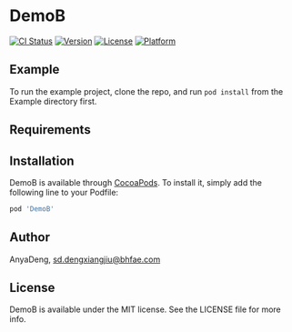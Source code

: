 # DemoB

[![CI Status](https://img.shields.io/travis/AnyaDeng/DemoB.svg?style=flat)](https://travis-ci.org/AnyaDeng/DemoB)
[![Version](https://img.shields.io/cocoapods/v/DemoB.svg?style=flat)](https://cocoapods.org/pods/DemoB)
[![License](https://img.shields.io/cocoapods/l/DemoB.svg?style=flat)](https://cocoapods.org/pods/DemoB)
[![Platform](https://img.shields.io/cocoapods/p/DemoB.svg?style=flat)](https://cocoapods.org/pods/DemoB)

## Example

To run the example project, clone the repo, and run `pod install` from the Example directory first.

## Requirements

## Installation

DemoB is available through [CocoaPods](https://cocoapods.org). To install
it, simply add the following line to your Podfile:

```ruby
pod 'DemoB'
```

## Author

AnyaDeng, sd.dengxiangjiu@bhfae.com

## License

DemoB is available under the MIT license. See the LICENSE file for more info.
